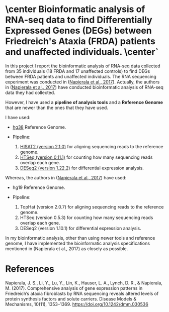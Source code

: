 # \center Bioinformatic analysis of RNA-seq data to find Differentially Expressed Genes (DEGs) between Friedreich's Ataxia (FRDA) patients and unaffected individuals. \center`


In this project I report the bioinformatic analysis of RNA-seq data collected from 35 individuals (18 FRDA and 17 unaffected controls) to find DEGs between FRDA patients and unaffected individuals. The RNA sequencing experiment was conducted in ([Napierala et al., 2017](https://www.ncbi.nlm.nih.gov/pubmed/29125828)).
Actually, the authors in ([Napierala et al., 2017](https://www.ncbi.nlm.nih.gov/pubmed/29125828)) have conducted bioinformatic analysis of RNA-seq data they had collected. 

However, I have used a **pipeline of analysis tools** and a **Reference Genome** that  are newer than the ones that they have used. 

I have used:

* [hg38](https://genome.ucsc.edu/cgi-bin/hgTables?hgsid=709643787_uDDcng0XNxj8vtnLm1SAaz9BwRky&clade=mammal&org=&db=hg38&hgta_group=genes&hgta_track=refSeqComposite&hgta_table=ncbiRefSeq&hgta_regionType=genome&position=&hgta_outputType=primaryTable&hgta_outFileName=) Reference Genome.

*  Pipeline:
   1. [HISAT2 (version 2.1.0)](http://ccb.jhu.edu/software/hisat2/dl/hisat2-2.1.0-Linux_x86_64.zip) for aligning sequencing reads to the reference genome.
   2. [HTSeq (version 0.11.1)](https://htseq.readthedocs.io/en/release_0.11.1/) for counting how many sequencing reads overlap each gene.
   3. [DESeq2 (version 1.22.2)](https://bioconductor.org/packages/release/bioc/html/DESeq2.html) for differential expression analysis.

Whereas, the authors in ([Napierala et al., 2017](https://www.ncbi.nlm.nih.gov/pubmed/29125828)) have used:

* hg19 Reference Genome.

* Pipeline:
   1. TopHat (version 2.0.7) for aligning sequencing reads to the reference genome.
   2. HTSeq (version 0.5.3) for counting how many sequencing reads overlap each gene.
   3. DESeq2 (version 1.10.1) for differential expression analysis.

In my bioinformatic analysis, other than using newer tools and reference genome, I have implemented the bioinformatic analysis specifications mentioned in (Napierala et al., 2017) as closely as possible.

# References

Napierala, J. S., Li, Y., Lu, Y., Lin, K., Hauser, L. A., Lynch, D. R., & Napierala, M. (2017). Comprehensive analysis of gene expression patterns in Friedreich’s ataxia fibroblasts by RNA sequencing reveals altered levels of protein synthesis factors and solute carriers. Disease Models & Mechanisms, 10(11), 1353–1369. https://doi.org/10.1242/dmm.030536